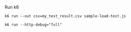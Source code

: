 Run k6
```
k6 run --out csv=my_test_result.csv sample-load-test.js
```


```
k6 run --http-debug="full"
```
